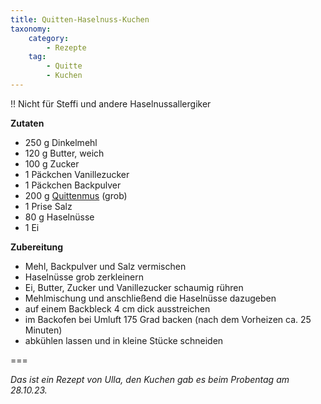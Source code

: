 ```yaml
---
title: Quitten-Haselnuss-Kuchen
taxonomy:
    category:
        - Rezepte
    tag:
        - Quitte
        - Kuchen
---
```


!! Nicht für Steffi und andere Haselnussallergiker

**Zutaten**
* 250 g Dinkelmehl
* 120 g Butter, weich
* 100 g Zucker
* 1 Päckchen Vanillezucker
* 1 Päckchen Backpulver
* 200 g [Quittenmus](/choerchen-intern/choerchenkochbuch/quittenmus) (grob)
* 1 Prise Salz
* 80 g Haselnüsse
* 1 Ei

**Zubereitung**
* Mehl, Backpulver und Salz vermischen
* Haselnüsse grob zerkleinern
* Ei, Butter, Zucker und Vanillezucker schaumig rühren
* Mehlmischung und anschließend die Haselnüsse dazugeben
* auf einem Backbleck 4 cm dick ausstreichen 
* im Backofen bei Umluft 175 Grad backen (nach dem Vorheizen ca. 25 Minuten)
* abkühlen lassen und in kleine Stücke schneiden


===

_Das ist ein Rezept von Ulla, den Kuchen gab es beim Probentag am 28.10.23._